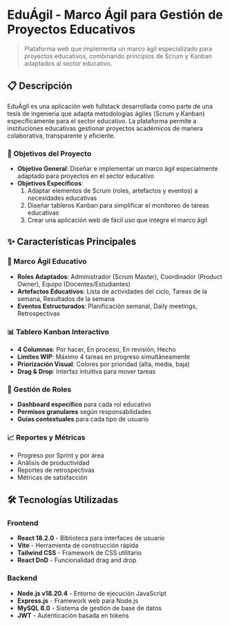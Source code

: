 # EduÁgil - Marco Ágil para Gestión de Proyectos Educativos

> Plataforma web que implementa un marco ágil especializado para proyectos educativos, combinando principios de Scrum y Kanban adaptados al sector educativo.

## 📋 Descripción

EduÁgil es una aplicación web fullstack desarrollada como parte de una tesis de ingeniería que adapta metodologías ágiles (Scrum y Kanban) específicamente para el sector educativo. La plataforma permite a instituciones educativas gestionar proyectos académicos de manera colaborativa, transparente y eficiente.

### 🎯 Objetivos del Proyecto

- **Objetivo General**: Diseñar e implementar un marco ágil especialmente adaptado para proyectos en el sector educativo
- **Objetivos Específicos**:
  1. Adaptar elementos de Scrum (roles, artefactos y eventos) a necesidades educativas
  2. Diseñar tableros Kanban para simplificar el monitoreo de tareas educativas
  3. Crear una aplicación web de fácil uso que integre el marco ágil

## ✨ Características Principales

### 🏫 Marco Ágil Educativo
- **Roles Adaptados**: Administrador (Scrum Master), Coordinador (Product Owner), Equipo (Docentes/Estudiantes)
- **Artefactos Educativos**: Lista de actividades del ciclo, Tareas de la semana, Resultados de la semana
- **Eventos Estructurados**: Planificación semanal, Daily meetings, Retrospectivas

### 📊 Tablero Kanban Interactivo
- **4 Columnas**: Por hacer, En proceso, En revisión, Hecho
- **Límites WIP**: Máximo 4 tareas en progreso simultáneamente
- **Priorización Visual**: Colores por prioridad (alta, media, baja)
- **Drag & Drop**: Interfaz intuitiva para mover tareas

### 👥 Gestión de Roles
- **Dashboard específico** para cada rol educativo
- **Permisos granulares** según responsabilidades
- **Guías contextuales** para cada tipo de usuario

### 📈 Reportes y Métricas
- Progreso por Sprint y por área
- Análisis de productividad
- Reportes de retrospectivas
- Métricas de satisfacción

## 🛠️ Tecnologías Utilizadas

### Frontend
- **React 18.2.0** - Biblioteca para interfaces de usuario
- **Vite** - Herramienta de construcción rápida
- **Tailwind CSS** - Framework de CSS utilitario
- **React DnD** - Funcionalidad drag and drop

### Backend
- **Node.js v18.20.4** - Entorno de ejecución JavaScript
- **Express.js** - Framework web para Node.js
- **MySQL 8.0** - Sistema de gestión de base de datos
- **JWT** - Autenticación basada en tokens

